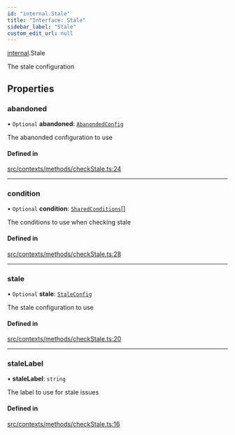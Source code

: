 ```yaml
---
id: "internal.Stale"
title: "Interface: Stale"
sidebar_label: "Stale"
custom_edit_url: null
---
```


[internal](../modules/internal.md).Stale

The stale configuration

## Properties

### abandoned

• `Optional` **abandoned**: [`AbanondedConfig`](internal.AbanondedConfig.md)

The abanonded configuration to use

#### Defined in

[src/contexts/methods/checkStale.ts:24](https://github.com/Resnovas/smartcloud/blob/b91f5b4/src/contexts/methods/checkStale.ts#L24)

___

### condition

• `Optional` **condition**: [`SharedConditions`](SharedConditions.md)[]

The conditions to use when checking stale

#### Defined in

[src/contexts/methods/checkStale.ts:28](https://github.com/Resnovas/smartcloud/blob/b91f5b4/src/contexts/methods/checkStale.ts#L28)

___

### stale

• `Optional` **stale**: [`StaleConfig`](internal.StaleConfig.md)

The stale configuration to use

#### Defined in

[src/contexts/methods/checkStale.ts:20](https://github.com/Resnovas/smartcloud/blob/b91f5b4/src/contexts/methods/checkStale.ts#L20)

___

### staleLabel

• **staleLabel**: `string`

The label to use for stale issues

#### Defined in

[src/contexts/methods/checkStale.ts:16](https://github.com/Resnovas/smartcloud/blob/b91f5b4/src/contexts/methods/checkStale.ts#L16)

